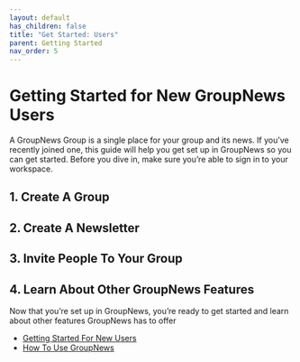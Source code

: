 ```yaml
---
layout: default
has_children: false
title: "Get Started: Users"
parent: Getting Started
nav_order: 5
---
```


# Getting Started for New GroupNews Users

A GroupNews Group is a single place for your group and its news. If you’ve recently joined one, this guide will help you get set up in GroupNews so you can get started. Before you dive in, make sure you’re able to sign in to your workspace.

## 1. Create A Group

## 2. Create A Newsletter

## 3. Invite People To Your Group

## 4. Learn About Other GroupNews Features

Now that you’re set up in GroupNews, you’re ready to get started and learn about other features GroupNews has to offer

- [Getting Started For New Users](/getting-started/users)
- [How To Use GroupNews](#)
